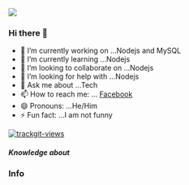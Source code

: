 ![](https://media.giphy.com/media/12HZukMBlutpoQ/giphy.gif)



### Hi there 👋


- 🔭 I’m currently working on ...Nodejs and MySQL
- 🌱 I’m currently learning ...Nodejs
- 👯 I’m looking to collaborate on ...Nodejs
- 🤔 I’m looking for help with ...Nodejs
- 💬 Ask me about ...Tech
- 📫 How to reach me: ... [Facebook](https://www.facebook.com/henrick993/)
- 😄 Pronouns: ...He/Him
- ⚡ Fun fact: ...I am not funny




<a href="https://trackgit.com">
<img src="https://sfy.cx/u/wP5" alt="trackgit-views" />
</a>


##### Knowledge about







### Info


